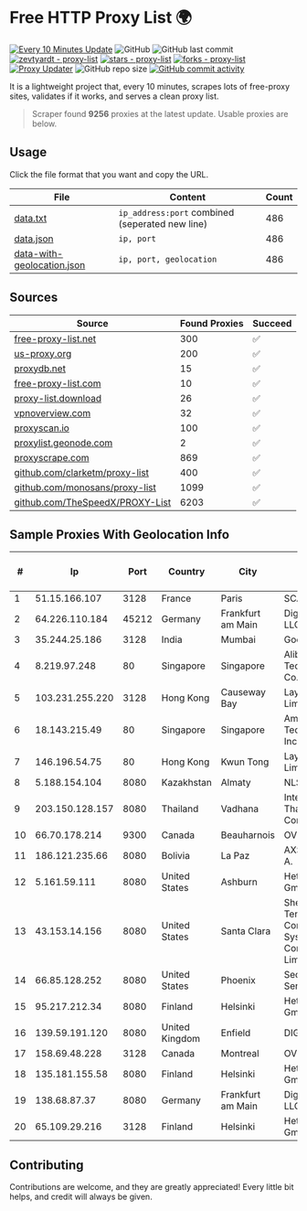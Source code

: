 
# Free HTTP Proxy List 🌍

[![Every 10 Minutes Update](https://github.com/mertguvencli/http-proxy-list/actions/workflows/main.yml/badge.svg?branch=main)](https://github.com/mertguvencli/http-proxy-list/actions/workflows/main.yml)
![GitHub](https://img.shields.io/github/license/mertguvencli/http-proxy-list)
![GitHub last commit](https://img.shields.io/github/last-commit/mertguvencli/http-proxy-list)
[![zevtyardt - proxy-list](https://img.shields.io/static/v1?label=zevtyardt&message=proxy-list&color=blue&logo=github)](https://github.com/zevtyardt/proxy-list "Go to GitHub repo")
[![stars - proxy-list](https://img.shields.io/github/stars/zevtyardt/proxy-list?style=social)](https://github.com/zevtyardt/proxy-list)
[![forks - proxy-list](https://img.shields.io/github/forks/zevtyardt/proxy-list?style=social)](https://github.com/zevtyardt/proxy-list)
[![Proxy Updater](https://github.com/zevtyardt/proxy-list/workflows/Proxy%20Updater/badge.svg)](https://github.com/zevtyardt/proxy-list/actions?query=workflow:"Proxy+Updater")
![GitHub repo size](https://img.shields.io/github/repo-size/zevtyardt/proxy-list)
[![GitHub commit activity](https://img.shields.io/github/commit-activity/m/zevtyardt/proxy-list?logo=commits)](https://github.com/zevtyardt/proxy-list/commits/main)

It is a lightweight project that, every 10 minutes, scrapes lots of free-proxy sites, validates if it works, and serves a clean proxy list.

> Scraper found **9256** proxies at the latest update. Usable proxies are below.

## Usage

Click the file format that you want and copy the URL.

|File|Content|Count|
|----|-------|-----|
|[data.txt](https://raw.githubusercontent.com/mertguvencli/http-proxy-list/main/proxy-list/data.txt)|`ip_address:port` combined (seperated new line)|486|
|[data.json](https://raw.githubusercontent.com/mertguvencli/http-proxy-list/main/proxy-list/data.json)|`ip, port`|486|
|[data-with-geolocation.json](https://raw.githubusercontent.com/mertguvencli/http-proxy-list/main/proxy-list/data-with-geolocation.json)|`ip, port, geolocation`|486|

## Sources

|Source|Found Proxies|Succeed|
|------|-------------|-------|
|[free-proxy-list.net](https://free-proxy-list.net)|300|✅|
|[us-proxy.org](https://www.us-proxy.org)|200|✅|
|[proxydb.net](http://proxydb.net)|15|✅|
|[free-proxy-list.com](https://free-proxy-list.com/?page=&port=&type%5B%5D=http&type%5B%5D=https&up_time=0&search=Search)|10|✅|
|[proxy-list.download](https://www.proxy-list.download/HTTP)|26|✅|
|[vpnoverview.com](https://vpnoverview.com/privacy/anonymous-browsing/free-proxy-servers)|32|✅|
|[proxyscan.io](https://www.proxyscan.io)|100|✅|
|[proxylist.geonode.com](https://proxylist.geonode.com/api/proxy-list?limit=300&page=1&sort_by=lastChecked&sort_type=desc&protocols=http,https)|2|✅|
|[proxyscrape.com](https://api.proxyscrape.com/v2/?request=displayproxies&protocol=http&timeout=10000&country=all&ssl=all&anonymity=all)|869|✅|
|[github.com/clarketm/proxy-list](https://raw.githubusercontent.com/clarketm/proxy-list/master/proxy-list-raw.txt)|400|✅|
|[github.com/monosans/proxy-list](https://raw.githubusercontent.com/monosans/proxy-list/main/proxies/http.txt)|1099|✅|
|[github.com/TheSpeedX/PROXY-List](https://raw.githubusercontent.com/TheSpeedX/PROXY-List/master/http.txt)|6203|✅|


## Sample Proxies With Geolocation Info

|#|Ip|Port|Country|City|Internet Service Provider|
|-|--|----|-------|----|-------------------------|
|1|51.15.166.107|3128|France|Paris|SCALEWAY|
|2|64.226.110.184|45212|Germany|Frankfurt am Main|DigitalOcean, LLC|
|3|35.244.25.186|3128|India|Mumbai|Google LLC|
|4|8.219.97.248|80|Singapore|Singapore|Alibaba (US) Technology Co., Ltd.|
|5|103.231.255.220|3128|Hong Kong|Causeway Bay|Layerstack Limited|
|6|18.143.215.49|80|Singapore|Singapore|Amazon Technologies Inc.|
|7|146.196.54.75|80|Hong Kong|Kwun Tong|Layerstack Limited|
|8|5.188.154.104|8080|Kazakhstan|Almaty|NLS|
|9|203.150.128.157|8080|Thailand|Vadhana|Internet Thailand Company Ltd|
|10|66.70.178.214|9300|Canada|Beauharnois|OVH SAS|
|11|186.121.235.66|8080|Bolivia|La Paz|AXS Bolivia S. A.|
|12|5.161.59.111|8080|United States|Ashburn|Hetzner Online GmbH|
|13|43.153.14.156|8080|United States|Santa Clara|Shenzhen Tencent Computer Systems Company Limited|
|14|66.85.128.252|8080|United States|Phoenix|Secured Servers LLC|
|15|95.217.212.34|8080|Finland|Helsinki|Hetzner Online GmbH|
|16|139.59.191.120|8080|United Kingdom|Enfield|DIGITALOCEAN|
|17|158.69.48.228|3128|Canada|Montreal|OVH SAS|
|18|135.181.155.58|8080|Finland|Helsinki|Hetzner Online GmbH|
|19|138.68.87.37|8080|Germany|Frankfurt am Main|DigitalOcean, LLC|
|20|65.109.29.216|3128|Finland|Helsinki|Hetzner Online GmbH|



## Contributing

Contributions are welcome, and they are greatly appreciated! Every
little bit helps, and credit will always be given.

